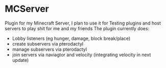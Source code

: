 # MCServer
Plugin for my Minecraft Server, I plan to use it for Testing plugins and host servers to play shit for me and my friends
The plugin currently does:
- Lobby listeners (eg hunger, damage, block break/place)
- create subservers via pterodactyl
- manage subservers via pterodactyl
- join servers via naviagtor and velocity (integrating velocity in next update)
